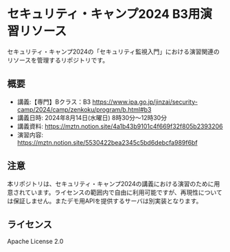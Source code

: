 # セキュリティ・キャンプ2024 B3用演習リソース

セキュリティ・キャンプ2024の「セキュリティ監視入門」における演習関連のリソースを管理するリポジトリです。

## 概要

- 講義:【専門】Bクラス：B3 https://www.ipa.go.jp/jinzai/security-camp/2024/camp/zenkoku/program/b.html#b3
- 講義日時: 2024年8月14日(水曜日) 8時30分～12時30分
- 講義資料: https://mztn.notion.site/4a1b43b9101c4f669f32f805b2393206
- 演習内容: https://mztn.notion.site/5530422bea2345c5bd6debcfa989f6bf

## 注意

本リポジトリは、セキュリティ・キャンプ2024の講義における演習のために用意されています。ライセンスの範囲内で自由に利用可能ですが、再現性については保証しません。またデモ用APIを提供するサーバは別実装となります。

## ライセンス

Apache License 2.0
